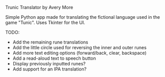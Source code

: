 Trunic Translator by Avery More

Simple Python app made for translating the fictional language
used in the game "Tunic". Uses Tkinter for the UI.

TODO:

- Add the remaining rune translations
- Add the little circle used for reversing the inner and outer runes
- Add more text editing options (forward/back, clear, backspace)
- Add a read-aloud text to speech button
- Display previously inputted runes?
- Add support for an IPA translation?